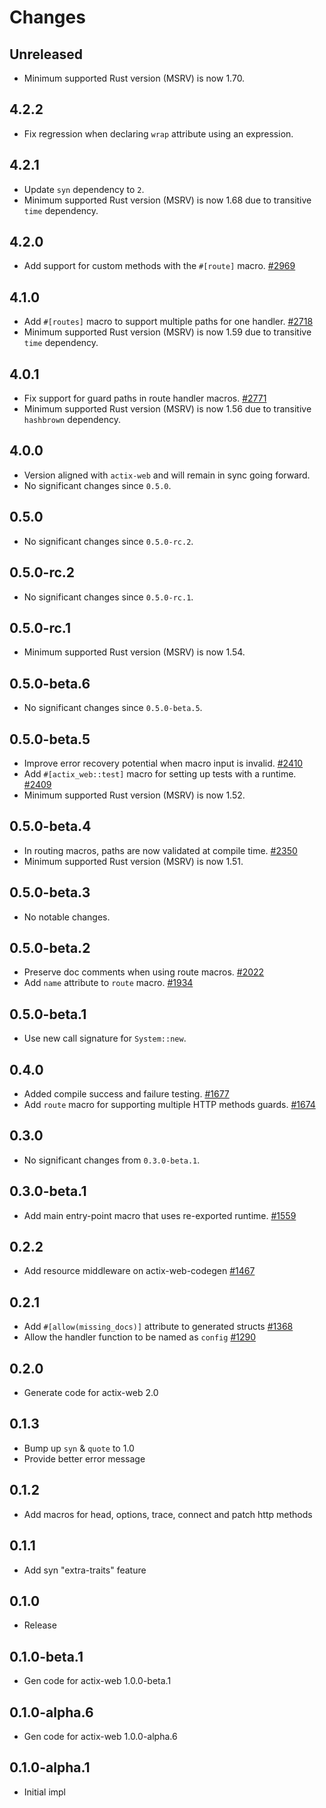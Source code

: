 # Changes

## Unreleased

- Minimum supported Rust version (MSRV) is now 1.70.

## 4.2.2

- Fix regression when declaring `wrap` attribute using an expression.

## 4.2.1

- Update `syn` dependency to `2`.
- Minimum supported Rust version (MSRV) is now 1.68 due to transitive `time` dependency.

## 4.2.0

- Add support for custom methods with the `#[route]` macro. [#2969]

[#2969]: https://github.com/actix/actix-web/pull/2969

## 4.1.0

- Add `#[routes]` macro to support multiple paths for one handler. [#2718]
- Minimum supported Rust version (MSRV) is now 1.59 due to transitive `time` dependency.

[#2718]: https://github.com/actix/actix-web/pull/2718

## 4.0.1

- Fix support for guard paths in route handler macros. [#2771]
- Minimum supported Rust version (MSRV) is now 1.56 due to transitive `hashbrown` dependency.

[#2771]: https://github.com/actix/actix-web/pull/2771

## 4.0.0

- Version aligned with `actix-web` and will remain in sync going forward.
- No significant changes since `0.5.0`.

## 0.5.0

- No significant changes since `0.5.0-rc.2`.

## 0.5.0-rc.2

- No significant changes since `0.5.0-rc.1`.

## 0.5.0-rc.1

- Minimum supported Rust version (MSRV) is now 1.54.

## 0.5.0-beta.6

- No significant changes since `0.5.0-beta.5`.

## 0.5.0-beta.5

- Improve error recovery potential when macro input is invalid. [#2410]
- Add `#[actix_web::test]` macro for setting up tests with a runtime. [#2409]
- Minimum supported Rust version (MSRV) is now 1.52.

[#2410]: https://github.com/actix/actix-web/pull/2410
[#2409]: https://github.com/actix/actix-web/pull/2409

## 0.5.0-beta.4

- In routing macros, paths are now validated at compile time. [#2350]
- Minimum supported Rust version (MSRV) is now 1.51.

[#2350]: https://github.com/actix/actix-web/pull/2350

## 0.5.0-beta.3

- No notable changes.

## 0.5.0-beta.2

- Preserve doc comments when using route macros. [#2022]
- Add `name` attribute to `route` macro. [#1934]

[#2022]: https://github.com/actix/actix-web/pull/2022
[#1934]: https://github.com/actix/actix-web/pull/1934

## 0.5.0-beta.1

- Use new call signature for `System::new`.

## 0.4.0

- Added compile success and failure testing. [#1677]
- Add `route` macro for supporting multiple HTTP methods guards. [#1674]

[#1677]: https://github.com/actix/actix-web/pull/1677
[#1674]: https://github.com/actix/actix-web/pull/1674

## 0.3.0

- No significant changes from `0.3.0-beta.1`.

## 0.3.0-beta.1

- Add main entry-point macro that uses re-exported runtime. [#1559]

[#1559]: https://github.com/actix/actix-web/pull/1559

## 0.2.2

- Add resource middleware on actix-web-codegen [#1467]

[#1467]: https://github.com/actix/actix-web/pull/1467

## 0.2.1

- Add `#[allow(missing_docs)]` attribute to generated structs [#1368]
- Allow the handler function to be named as `config` [#1290]

[#1368]: https://github.com/actix/actix-web/issues/1368
[#1290]: https://github.com/actix/actix-web/issues/1290

## 0.2.0

- Generate code for actix-web 2.0

## 0.1.3

- Bump up `syn` & `quote` to 1.0
- Provide better error message

## 0.1.2

- Add macros for head, options, trace, connect and patch http methods

## 0.1.1

- Add syn "extra-traits" feature

## 0.1.0

- Release

## 0.1.0-beta.1

- Gen code for actix-web 1.0.0-beta.1

## 0.1.0-alpha.6

- Gen code for actix-web 1.0.0-alpha.6

## 0.1.0-alpha.1

- Initial impl
